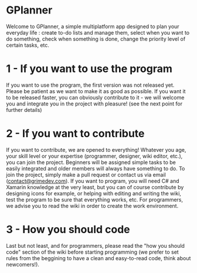 # GPlanner
Welcome to GPlanner, a simple multiplatform app designed to plan your everyday life : create to-do lists and manage them, select when you want to do something, check when something is done, change the priority level of certain tasks, etc.


#  1 - If you want to use the program 

If you want to use the program, the first version was not released yet. Please be patient as we want to make it as good as possible. If you want it to be released faster, you can obviously contribute to it - we will welcome you and integrate you in the project with pleasure! (see the next point for further details)

#  2 - If you want to contribute 

If you want to contribute, we are opened to everything! Whatever you age, your skill level or your expertise (programmer, designer, wiki editor, etc.), you can join the project. Beginners will be assigned simple tasks to be easily integrated and older members will always have something to do. To join the project, simply make a pull request or contact us via email (contact@grimedev.com). If you want to program, you will need C# and Xamarin knowledge at the very least, but you can of course contribute by designing icons for example, or helping with editing and writing the wiki, test the program to be sure that everything works, etc. For programmers, we advise you to read the wiki in order to create the work environment.

#  3 - How you should code 

Last but not least, and for programmers, please read the "how you should code" section of the wiki before starting programming (we prefer to set rules from the beggining to have a clean and easy-to-read code, think about newcomers!).

